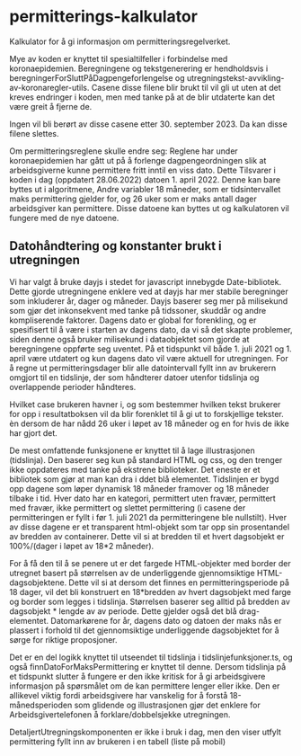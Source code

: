 # permitterings-kalkulator
Kalkulator for å gi informasjon om permitteringsregelverket.

Mye av koden er knyttet til spesialtilfeller i forbindelse med koronaepidemien. Beregningene og tekstgenerering er hendholdsvis i beregningerForSluttPåDagpengeforlengelse og utregningstekst-avvikling-av-koronaregler-utils.
Casene disse filene blir brukt til vil gli ut uten at det kreves endringer i koden, men med tanke på at de blir utdaterte kan det være greit å fjerne de.

Ingen vil bli berørt av disse casene etter 30. september 2023. Da kan disse filene slettes. 

Om permitteringsreglene skulle endre seg:
Reglene har under koronaepidemien har gått ut på å forlenge dagpengeordningen slik at arbeidsgiverne kunne permittere fritt inntil en viss dato. Dette Tilsvarer i koden i dag (oppdatert 28.06.2022) datoen 1. april 2022. Denne kan bare byttes ut i algoritmene,
Andre variabler 18 måneder, som er tidsintervallet maks permittering gjelder for, og 26 uker som er maks antall dager arbeidsgiver kan permittere. Disse datoene kan byttes ut og kalkulatoren vil fungere med de nye datoene.

## Datohåndtering og konstanter brukt i utregningen
Vi har valgt å bruke dayjs i stedet for javascript innebygde Date-bibliotek. Dette gjorde utregningene enklere ved at dayjs har mer stabile beregninger som inkluderer år, dager og måneder. Dayjs baserer seg mer på milisekund som gjør det inkonsekvent med tanke på tidssoner, skuddår og andre kompliserende faktorer.
Dagens dato er global for forenkling, og er spesifisert til å være i starten av dagens dato, da vi så det skapte problemer, siden denne også bruker milisekund i dataobjektet som gjorde at beregningene oppførte seg uventet.
På et tidspunkt vil både 1. juli 2021 og 1. april være utdatert og kun dagens dato vil være aktuell for utregningen. For å regne ut permitteringsdager blir alle datointervall fyllt inn av brukerern omgjort til en tidslinje, der som håndterer datoer utenfor tidslinja og overlappende perioder håndteres.

Hvilket case brukeren havner i, og som bestemmer hvilken tekst brukerer for opp i resultatboksen vil da blir forenklet til å gi ut to forskjellige tekster. èn dersom de har nådd 26 uker i løpet av 18 måneder og en for hvis de ikke har gjort det. 

De mest omfattende funksjonene er knyttet til å lage illustrasjonen (tidslinja). Den baserer seg kun på standard HTML og css, og den trenger ikke oppdateres med tanke på ekstrene biblioteker. Det eneste er et bibliotek som gjør at man kan dra i ddet blå elementet. 
Tidslinjen er bygd opp dagene som løper dynamisk 18 måneder framover og 18 måneder tilbake i tid. Hver dato har en kategori, permittert uten fravær, permittert med fravær, ikke permittert og slettet permittering (i casene der permitteringen er fyllt i før 1. juli 2021 da permitteringene ble nullstilt). 
Hver av disse dagene er et transparent html-objekt som tar opp sin prosentandel av bredden av containerer. 
Dette vil si at bredden til et hvert dagsobjekt er 100%/(dager i løpet av 18*2 måneder).

For å få den til å se penere ut er det fargede HTML-objekter med border der utregnet basert på størrelsen av de underliggende gjennomsiktige HTML-dagsobjektene. 
Dette vil si at dersom det finnes en permitteringsperiode på 18 dager, vil det bli konstruert en 18*bredden av hvert dagsobjekt med farge og border som legges i tidslinja. 
Størrelsen baserer seg alltid på bredden av dagsobjekt * lengde av av periode. Dette gjelder også det blå drag-elementet. 
Datomarkørene for år, dagens dato og datoen der maks nås er plassert i forhold til det gjennomsiktige underliggende dagsobjektet for å sørge for riktige proposjoner.

Det er en del logikk knyttet til utseendet til tidslinja i tidslinjefunksjoner.ts, og også finnDatoForMaksPermittering er knyttet til denne. Dersom tidslinja på et tidspunkt slutter å fungere er den ikke kritisk for å gi arbeidsgivere informasjon på spørsmålet om de kan permittere lenger eller ikke.
Den er allikevel viktig fordi arbeidsgivere har vanskelig for å forstå 18-månedsperioden som glidende og illustrasjonen gjør det enklere for Arbeidsgivertelefonen å forklare/dobbelsjekke utregningen.

DetaljertUtregningskomponenten er ikke i bruk i dag, men den viser utfylt permittering fyllt inn av brukeren i en tabell (liste på mobil)










